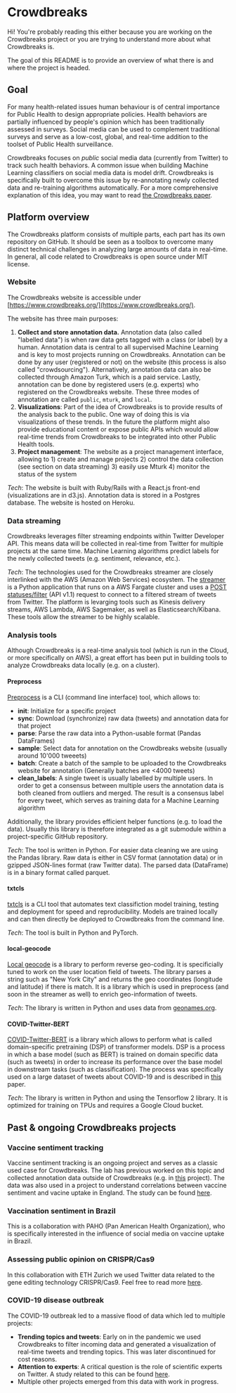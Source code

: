 # Crowdbreaks

Hi! You're probably reading this either because you are working on the Crowdbreaks project or you are trying to understand more about what Crowdbreaks is.

The goal of this README is to provide an overview of what there is and where the project is headed. 

## Goal
For many health-related issues human behaviour is of central importance for Public Health to design appropriate policies. Health behaviors are partially influenced by people's opinion which has been traditionally assessed in surveys. Social media can be used to complement traditional surveys and serve as a low-cost, global, and real-time addition to the toolset of Public Health surveillance.

Crowdbreaks focuses on *public* social media data (currently from Twitter) to track such health behaviors. A common issue when building Machine Learning classifiers on social media data is model drift. Crowdbreaks is specifically built to overcome this issue by re-annotating newly collected data and re-training algorithms automatically. For a more comprehensive explanation of this idea, you may want to read [the Crowdbreaks paper](https://www.frontiersin.org/articles/10.3389/fpubh.2019.00081/full).

## Platform overview
The Crowdbreaks platform consists of multiple parts, each part has its own repository on GitHub. It should be seen as a toolbox to overcome many distinct technical challenges in analyzing large amounts of data in real-time. In general, all code related to Crowdbreaks is open source under MIT license.

### Website
The Crowdbreaks website is accessible under [https://www.crowdbreaks.org/](https://www.crowdbreaks.org/). 

The website has three main purposes:
1. **Collect and store annotation data.** 
Annotation data (also called "labelled data") is when raw data gets tagged with a class (or label) by a human. Annotation data is central to all supervised Machine Learning and is key to most projects running on Crowdbreaks. Annotation can be done by any user (registered or not) on the website (this process is also called "crowdsourcing"). Alternatively, annotation data can also be collected through Amazon Turk, which is a paid service. Lastly, annotation can be done by registered users (e.g. experts) who registered on the Crowdbreaks website. These three modes of annotation are called `public`, `mturk`, and `local`.
2. **Visualizations**: Part of the idea of Crowdbreaks is to provide results of the analysis back to the public. One way of doing this is via visualizations of these trends. In the future the platform might also provide educational content or expose public APIs which would allow real-time trends from Crowdbreaks to be integrated into other Public Health tools.
3. **Project management**: The website as a project management interface, allowing to 1) create and manage projects 2) control the data collection (see section on data streaming) 3) easily use Mturk 4) monitor the status of the system

_Tech_: The website is built with Ruby/Rails with a React.js front-end (visualizations are in d3.js). Annotation data is stored in a Postgres database. The website is hosted on Heroku.

### Data streaming
Crowdbreaks leverages filter streaming endpoints within Twitter Developer API. This means data will be collected in real-time from Twitter for multiple projects at the same time. Machine Learning algorithms predict labels for the newly collected tweets (e.g. sentiment, relevance, etc.).

_Tech_: The technologies used for the Crowdbreaks streamer are closely interlinked with the AWS (Amazon Web Services) ecosystem. The [streamer](https://github.com/crowdbreaks/crowdbreaks-streamer-2) is a Python application that runs on a AWS Fargate cluster and uses a [POST statuses/filter](https://developer.twitter.com/en/docs/twitter-api/v1/tweets/filter-realtime/api-reference/post-statuses-filter) (API v1.1) request to connect to a filtered stream of tweets from Twitter. The platform is levarging tools such as Kinesis delivery streams, AWS Lambda, AWS Sagemaker, as well as Elasticsearch/Kibana. These tools allow the streamer to be highly scalable.

### Analysis tools
Although Crowdbreaks is a real-time analysis tool (which is run in the Cloud, or more specifically on AWS), a great effort has been put in building tools to analyze Crowdbreaks data locally (e.g. on a cluster).

#### Preprocess
[Preprocess](https://github.com/crowdbreaks/preprocess) is a CLI (command line interface) tool, which allows to:
* **init**: Initialize  for a specific project
* **sync**: Download (synchronize) raw data (tweets) and annotation data for that project
* **parse**: Parse the raw data into a Python-usable format (Pandas DataFrames)
* **sample**: Select data for annotation on the Crowdbreaks website (usually around 10'000 tweeets)
* **batch**: Create a batch of the sample to be uploaded to the Crowdbreaks website for annotation (Generally batches are <4000 tweets)
* **clean_labels**: A single tweet is usually labelled by multiple users. In order to get a consensus between multiple users the annotation data is both cleaned from outliers and merged. The result is a consensus label for every tweet, which serves as training data for a Machine Learning algorithm

Additionally, the library provides efficient helper functions (e.g. to load the data). Usually this library is therefore integrated as a git submodule within a project-specific GitHub repository.

_Tech_: The tool is written in Python. For easier data cleaning we are using the Pandas library. Raw data is either in CSV format (annotation data) or in gzipped JSON-lines format (raw Twitter data). The parsed data (DataFrame) is in a binary format called parquet. 

#### txtcls
[txtcls](https://github.com/crowdbreaks/text-classification) is a CLI tool that automates text classifiction model training, testing and deployment for speed and reproducibility. Models are trained locally and can then directly be deployed to Crowdbreaks from the command line.

_Tech_: The tool is built in Python and PyTorch.

#### local-geocode
[Local geocode](https://github.com/mar-muel/local-geocode) is a library to perform reverse geo-coding. It is specificially tuned to work on the user location field of tweets. The library parses a string such as "New York City" and returns the geo coordinates (longitude and latitude) if there is match. It is a library which is used in preprocess (and soon in the streamer as well) to enrich geo-information of tweets.

_Tech_: The library is written in Python and uses data from [geonames.org](https://www.geonames.org/).

#### COVID-Twitter-BERT
[COVID-Twitter-BERT](https://github.com/digitalepidemiologylab/covid-twitter-bert) is a library which allows to perform what is called domain-specific pretraining (DSP) of transformer models. DSP is a process in which a base model (such as BERT) is trained on domain specific data (such as tweets) in order to increase its performance over the base model in downstream tasks (such as classification). The process was specifically used on a large dataset of tweets about COVID-19 and is described in [this](https://arxiv.org/abs/2005.07503) paper. 

_Tech_: The library is written in Python and using the Tensorflow 2 library. It is optimized for training on TPUs and requires a Google Cloud bucket.

## Past & ongoing Crowdbreaks projects
### Vaccine sentiment tracking
Vaccine sentiment tracking is an ongoing project and serves as a classic used case for Crowdbreaks. The lab has previous worked on this topic and collected annotation data outside of Crowdbreaks (e.g. in [this](https://www.pnas.org/content/114/52/13762?collection=&utm_source=TrendMD&utm_medium=cpc&utm_campaign=Proc_Natl_Acad_Sci_U_S_A_TrendMD_0) project). The data was also used in a project to understand correlations between vaccine sentiment and vacine uptake in England. The study can be found [here](https://www.sciencedirect.com/science/article/pii/S0264410X20307374).

### Vaccination sentiment in Brazil
This is a collaboration with PAHO (Pan American Health Organization), who is specifically interested in the influence of social media on vaccine uptake in Brazil.

### Assessing public opinion on CRISPR/Cas9
In this collaboration with ETH Zurich we used Twitter data related to the gene editing technology CRISPR/Cas9. Feel free to read more [here](https://www.jmir.org/2020/8/e17830).

### COVID-19 disease outbreak
The COVID-19 outbreak led to a massive flood of data which led to multiple projects:
* **Trending topics and tweets**: Early on in the pandemic we used Crowdbreaks to filter incoming data and generated a visualization of real-time tweets and trending topics. This was later discontinued for cost reasons.
* **Attention to experts**: A critical question is the role of scientific experts on Twitter. A study related to this can be found [here](https://arxiv.org/abs/2008.08364).
* Multiple other projects emerged from this data with work in progress.
